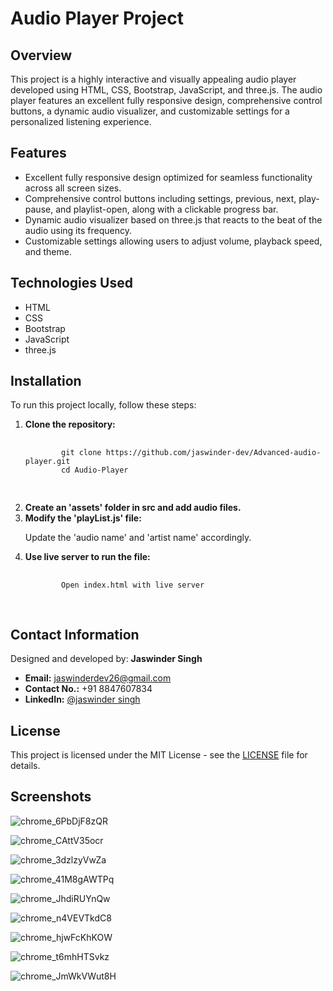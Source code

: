 # Audio Player Project

## Overview
<p>This project is a highly interactive and visually appealing audio player developed using HTML, CSS, Bootstrap, JavaScript, and three.js. The audio player features an excellent fully responsive design, comprehensive control buttons, a dynamic audio visualizer, and customizable settings for a personalized listening experience.</p>

## Features
<ul>
  <li>Excellent fully responsive design optimized for seamless functionality across all screen sizes.</li>
  <li>Comprehensive control buttons including settings, previous, next, play-pause, and playlist-open, along with a clickable progress bar.</li>
  <li>Dynamic audio visualizer based on three.js that reacts to the beat of the audio using its frequency.</li>
  <li>Customizable settings allowing users to adjust volume, playback speed, and theme.</li>
</ul>

## Technologies Used
<ul>
  <li>HTML</li>
  <li>CSS</li>
  <li>Bootstrap</li>
  <li>JavaScript</li>
  <li>three.js</li>
</ul>

## Installation

<p>To run this project locally, follow these steps:</p>

<ol>
  <li><b>Clone the repository:</b>
    <pre>
      <code>
        git clone https://github.com/jaswinder-dev/Advanced-audio-player.git
        cd Audio-Player
      </code>
    </pre>
  </li>

  <li><b>Create an 'assets' folder in src and add audio files.</b></li>

  <li><b>Modify the 'playList.js' file:</b>
    <p>Update the 'audio name' and 'artist name' accordingly.</p>
  </li>

  <li><b>Use live server to run the file:</b>
    <pre>
      <code>
        Open index.html with live server
      </code>
    </pre>
  </li>
</ol>

## Contact Information
<p>Designed and developed by: <strong>Jaswinder Singh</strong></p>

<ul>
  <li><strong>Email:</strong> <a href="mailto:jaswinderdev26@gmail.com">jaswinderdev26@gmail.com</a></li>
  <li><b>Contact No.:</b> +91 8847607834</li>
  <li><strong>LinkedIn:</strong> <a href="https://www.linkedin.com/in/jaswinder-singh-68a67b2b0/">@jaswinder singh</a></li>
</ul>

## License
<p>This project is licensed under the MIT License - see the <a href="LICENSE">LICENSE</a> file for details.</p>

## Screenshots
![chrome_6PbDjF8zQR](https://github.com/user-attachments/assets/80243f08-acc3-4719-80c8-86ca25bdf414)

![chrome_CAttV35ocr](https://github.com/user-attachments/assets/75d95bab-654d-4bd3-a3bc-3df5bb85b60f)

![chrome_3dzlzyVwZa](https://github.com/user-attachments/assets/e2cf977f-c099-4f4a-8b87-1fe144882804)

![chrome_41M8gAWTPq](https://github.com/user-attachments/assets/2839acc4-09de-485b-85d5-9d4870d302df)

![chrome_JhdiRUYnQw](https://github.com/user-attachments/assets/9f4e22b7-8747-449c-8ccf-12b5e8b3c25e)

![chrome_n4VEVTkdC8](https://github.com/user-attachments/assets/513ca7e3-5217-4a3d-a66c-7608706a1648)

![chrome_hjwFcKhKOW](https://github.com/user-attachments/assets/77957ee4-09b2-49c9-b23d-ca5350805c84)

![chrome_t6mhHTSvkz](https://github.com/user-attachments/assets/0f11b470-8d7f-45e3-9190-e1b505efac55)

![chrome_JmWkVWut8H](https://github.com/user-attachments/assets/2e04964f-96c8-4c2c-8ee0-4896817b1767)



